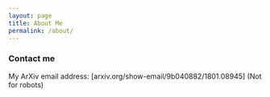 ```yaml
---
layout: page
title: About Me
permalink: /about/
---
```


### Contact me

My ArXiv email address: [arxiv.org/show-email/9b040882/1801.08945]
(Not for robots)
